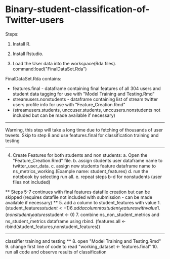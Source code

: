 # Binary-student-classification-of-Twitter-users

Steps:

1. Install R.
2. Install Rstudio.

3. Load the User data into the workspace(Rda files). 
   command:load("FinalDataSet.Rda")

FinalDataSet.Rda contains:
- features.final - dataframe containing final features of all 304 users and student data tagging for use with "Model Training and Testing.Rmd"
- streamusers.nonstudents - dataframe containing list of stream twitter users profile info for use with "Feature_Creation.Rmd"
- (streamusers.students, unccuser.students, unccusers.nonstudents not included but can be made available if necessary)

***
Warning, this step will take a long time due to fetching of thousands of user tweets.
Skip to step 8 and use features.final for classification training and testing
***
4. Create Features for both students and non students:
   a. Open the "Feature_Creation.Rmd" file.
   b. assign students user dataframe name to twitter_user_data.
   c. assign new students feature dataframe name to ns_metrics_working.(Example name: student_features)
   d. run the notebook by selecting run all.
   e. repeat steps b-d for nonstudents (user files not included)

**
Steps 5-7 continues with final features datafile creation but can be skipped
(requires datafile not included with submission - can be made available if necessary)
**
5. add a column to student_features with value 1. (student_features$student <- 1)
6. add a column to student_features with value 1. (nonstudent_features$student <- 0)
7. combine ns_non_student_metrics and ns_student_metrics dataframe using rbind. (features.all <- rbind(student_features,nonstudent_features))

***
classifier training and testing
**
8. open "Model Training and Testing.Rmd"
9. change first line of code to read "working_dataset <- features.final"
10. run all code and observe results of classification


